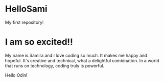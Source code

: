 # HelloSami
My first repository!
<h1>I am so excited!!</h1>
<p>My name is Samira and I love coding so much. It makes me happy and hopeful. It's creative and technical, what a delightful combination. In a world that runs on technology, coding truly is powerful. </p>
Hello Odin!